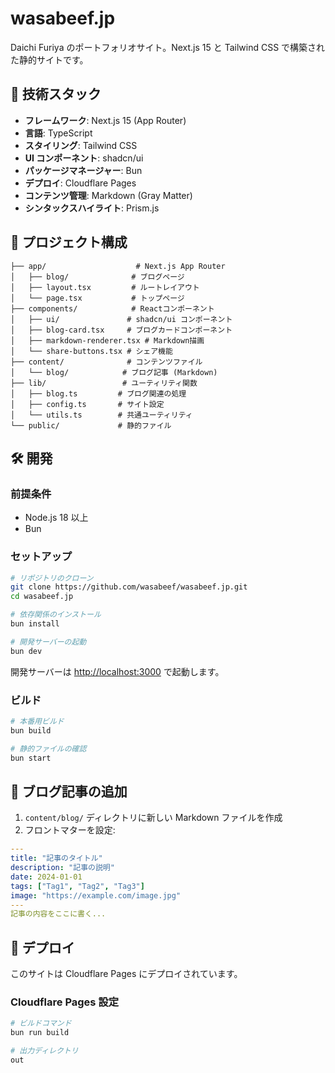 # wasabeef.jp

Daichi Furiya のポートフォリオサイト。Next.js 15 と Tailwind CSS で構築された静的サイトです。

## 🚀 技術スタック

- **フレームワーク**: Next.js 15 (App Router)
- **言語**: TypeScript
- **スタイリング**: Tailwind CSS
- **UI コンポーネント**: shadcn/ui
- **パッケージマネージャー**: Bun
- **デプロイ**: Cloudflare Pages
- **コンテンツ管理**: Markdown (Gray Matter)
- **シンタックスハイライト**: Prism.js

## 📁 プロジェクト構成

```
├── app/                    # Next.js App Router
│   ├── blog/              # ブログページ
│   ├── layout.tsx         # ルートレイアウト
│   └── page.tsx           # トップページ
├── components/            # Reactコンポーネント
│   ├── ui/               # shadcn/ui コンポーネント
│   ├── blog-card.tsx     # ブログカードコンポーネント
│   ├── markdown-renderer.tsx # Markdown描画
│   └── share-buttons.tsx # シェア機能
├── content/              # コンテンツファイル
│   └── blog/            # ブログ記事 (Markdown)
├── lib/                 # ユーティリティ関数
│   ├── blog.ts         # ブログ関連の処理
│   ├── config.ts       # サイト設定
│   └── utils.ts        # 共通ユーティリティ
└── public/             # 静的ファイル
```

## 🛠️ 開発

### 前提条件

- Node.js 18 以上
- Bun

### セットアップ

```bash
# リポジトリのクローン
git clone https://github.com/wasabeef/wasabeef.jp.git
cd wasabeef.jp

# 依存関係のインストール
bun install

# 開発サーバーの起動
bun dev
```

開発サーバーは <http://localhost:3000> で起動します。

### ビルド

```bash
# 本番用ビルド
bun build

# 静的ファイルの確認
bun start
```

## 📝 ブログ記事の追加

1. `content/blog/` ディレクトリに新しい Markdown ファイルを作成
2. フロントマターを設定:

```yaml
---
title: "記事のタイトル"
description: "記事の説明"
date: 2024-01-01
tags: ["Tag1", "Tag2", "Tag3"]
image: "https://example.com/image.jpg"
---
記事の内容をここに書く...
```

## 🚀 デプロイ

このサイトは Cloudflare Pages にデプロイされています。

### Cloudflare Pages 設定

```bash
# ビルドコマンド
bun run build

# 出力ディレクトリ
out
```
